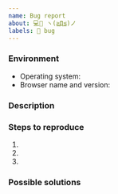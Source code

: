 ```yaml
---
name: Bug report
about: 💻🐛 ヽ(≧Д≦)ノ
labels: 🐛 bug
---
```


<!--
Thank you for taking the time to report a bug!
Before opening a new issue, make sure that one with a similar title isn't already opened.

Please follow the template below. It will help us better understand the problem and fix it faster!
-->

### Environment

 * Operating system:
 * Browser name and version:

### Description
<!-- Please be as detailed as possible. Useful screenshots are always welcomed. -->



### Steps to reproduce
<!-- What did you do that caused the bug? -->

1.
2.
3.

### Possible solutions
<!-- Anything that you think can help solve the problem (optional) -->


